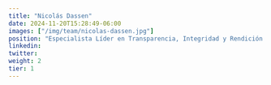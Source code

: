 ```yaml
---
title: "Nicolás Dassen"
date: 2024-11-20T15:28:49-06:00
images: ["/img/team/nicolas-dassen.jpg"]
position: "Especialista Líder en Transparencia, Integridad y Rendición de Cuentas del Banco Interamericano de Desarrollo (BID)"
linkedin: 
twitter: 
weight: 2
tier: 1
---
```




